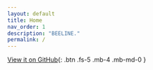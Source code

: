 ```yaml
---
layout: default
title: Home
nav_order: 1
description: "BEELINE."
permalink: /
---
```


[View it on GitHub](https://github.com/Murali-group/Beeline){: .btn .fs-5 .mb-4 .mb-md-0 }
